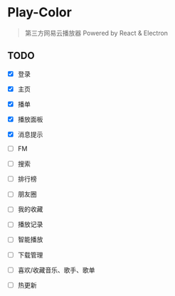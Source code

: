 # Play-Color 
> 第三方网易云播放器 
> Powered by React & Electron

## TODO

- [x] 登录
- [x] 主页
- [x] 播单
- [x] 播放面板
- [x] 消息提示
- [ ] FM
- [ ] 搜索
- [ ] 排行榜
- [ ] 朋友圈
- [ ] 我的收藏
- [ ] 播放记录
- [ ] 智能播放
- [ ] 下载管理
- [ ] 喜欢/收藏音乐、歌手、歌单
- [ ] 热更新


